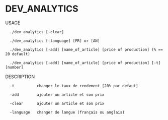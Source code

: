 # DEV_ANALYTICS
USAGE

      ./dev_analytics [-clear]
      
      ./dev_analytics [-language] [FR] or [AN]
      
      ./dev_analytics [-add] [name_of_article] [price of production] (% == 20 default)
      
      ./dev_analytics [-add] [name_of_article] [price of production] [-t] [number]
      

DESCRIPTION

      -t          changer le taux de rendement [20% par defaut]
      
      -add        ajouter un article et son prix
      
      -clear      ajouter un article et son prix
      
      -language   changer de langue (français ou anglais)
      
